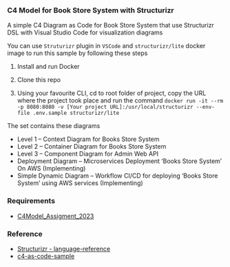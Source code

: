 ### C4 Model for Book Store System with Structurizr

A simple C4 Diagram as Code for Book Store System that use Structurizr DSL with Visual Studio Code for visualization diagrams

You can use `Struturizr` plugin in `VSCode` and `structurizr/lite` docker image to run this sample by following these steps

1. Install and run Docker

1. Clone this repo

1. Using your favourite CLI, cd to root folder of project, copy the URL where the project took place and run the command `docker run -it --rm -p 8080:8080 -v [Your project URL]:/usr/local/structurizr --env-file .env.sample structurizr/lite`

The set contains these diagrams

- Level 1 – Context Diagram for Books Store System
- Level 2 – Container Diagram for Books Store System
- Level 3 – Component Diagram for Admin Web API
- Deployment Diagram – Microservices Deployment ‘Books Store System’ On AWS (Implementing)
- Simple Dynamic Diagram – Workflow CI/CD for deploying ‘Books Store System’ using AWS services (Implementing)

### Requirements

- [C4Model_Assigment_2023](https://docs.google.com/document/d/1ONoxFcvuznQz_WhtLQ3mjQcc02FRCcuP/edit?usp=sharing&ouid=114922537736271516598&rtpof=true&sd=true)

### Reference

- [Structurizr - language-reference](https://github.com/structurizr/dsl/blob/master/docs/language-reference.md)
- [c4-as-code-sample](https://github.com/luantien/c4-as-code-sample)
